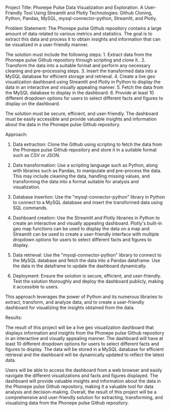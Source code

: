 Project Title:
  Phonepe Pulse Data Visualization and Exploration. A User-Friendly Tool Using Streamlit and Plotly
Technologies:
  Github Cloning, Python, Pandas, MySQL, mysql-connector-python, Streamlit, and Plotly.

Problem Statement:
  The Phonepe pulse Github repository contains a large amount of data related to various metrics and statistics. 
  The goal is to extract this data and process it to obtain
  insights and information that can be visualized in a user-friendly manner.
  
  The solution must include the following steps:
    1. Extract data from the Phonepe pulse Github repository through scripting and
    clone it..
    2. Transform the data into a suitable format and perform any necessary cleaning
    and pre-processing steps.
    3. Insert the transformed data into a MySQL database for efficient storage and
    retrieval.
    4. Create a live geo visualization dashboard using Streamlit and Plotly in Python
    to display the data in an interactive and visually appealing manner.
    5. Fetch the data from the MySQL database to display in the dashboard.
    6. Provide at least 10 different dropdown options for users to select different
    facts and figures to display on the dashboard.
    
  The solution must be secure, efficient, and user-friendly. The dashboard must be
  easily accessible and provide valuable insights and information about the data in the
  Phonepe pulse Github repository.

Approach:

  1. Data extraction: Clone the Github using scripting to fetch the data from the
  Phonepe pulse Github repository and store it in a suitable format such as CSV
  or JSON.

  2. Data transformation: Use a scripting language such as Python, along with
  libraries such as Pandas, to manipulate and pre-process the data. This may
  include cleaning the data, handling missing values, and transforming the data
  into a format suitable for analysis and visualization.

  3. Database insertion: Use the "mysql-connector-python" library in Python to
  connect to a MySQL database and insert the transformed data using SQL
  commands.
  
  4. Dashboard creation: Use the Streamlit and Plotly libraries in Python to create
  an interactive and visually appealing dashboard. Plotly's built-in geo map
  functions can be used to display the data on a map and Streamlit can be used
  to create a user-friendly interface with multiple dropdown options for users to
  select different facts and figures to display.

  5. Data retrieval: Use the "mysql-connector-python" library to connect to the
  MySQL database and fetch the data into a Pandas dataframe. Use the data in
  the dataframe to update the dashboard dynamically.

  6. Deployment: Ensure the solution is secure, efficient, and user-friendly. Test
  the solution thoroughly and deploy the dashboard publicly, making it
  accessible to users.

  This approach leverages the power of Python and its numerous libraries to extract,
  transform, and analyze data, and to create a user-friendly dashboard for visualizing
  the insights obtained from the data.

Results:

  The result of this project will be a live geo visualization dashboard that displays
  information and insights from the Phonepe pulse Github repository in an interactive
  and visually appealing manner. The dashboard will have at least 10 different
  dropdown options for users to select different facts and figures to display. The data
  will be stored in a MySQL database for efficient retrieval and the dashboard will be
  dynamically updated to reflect the latest data.
  
  Users will be able to access the dashboard from a web browser and easily navigate
  the different visualizations and facts and figures displayed. The dashboard will
  provide valuable insights and information about the data in the Phonepe pulse
  Github repository, making it a valuable tool for data analysis and decision-making.
  Overall, the result of this project will be a comprehensive and user-friendly solution
  for extracting, transforming, and visualizing data from the Phonepe pulse Github
  repository.
